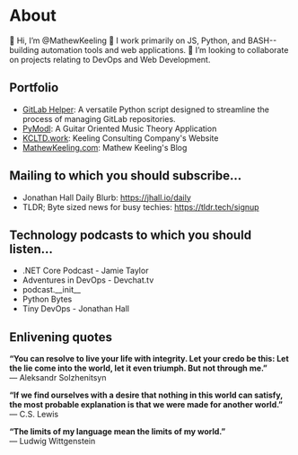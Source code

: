 # About
👋 Hi, I’m @MathewKeeling
🌱 I work primarily on JS, Python, and BASH--building automation tools and web applications.
💞️ I’m looking to collaborate on projects relating to DevOps and Web Development.

## Portfolio
  * [GitLab Helper](https://github.com/MathewKeeling/Gitlab-Helper): A versatile Python script designed to streamline the process of managing GitLab repositories.
  * [PyModl](https://github.com/MathewKeeling/GuitarModes): A Guitar Oriented Music Theory Application
  * [KCLTD.work](http://kcltd.work): Keeling Consulting Company's Website
  * [MathewKeeling.com](http://kcltd.work): Mathew Keeling's Blog

## Mailing to which you should subscribe...
* Jonathan Hall Daily Blurb: https://jhall.io/daily
* TLDR; Byte sized news for busy techies: https://tldr.tech/signup

## Technology podcasts to which you should listen...
* .NET Core Podcast - Jamie Taylor
* Adventures in DevOps - Devchat.tv
* podcast.\_\_init\_\_
* Python Bytes
* Tiny DevOps - Jonathan Hall

## Enlivening quotes
**“You can resolve to live your life with integrity. Let your credo be this: Let the lie come into the world, let it even triumph. But not through me.”** \
― Aleksandr Solzhenitsyn

**“If we find ourselves with a desire that nothing in this world can satisfy, the most probable explanation is that we were made for another world.”** \
― C.S. Lewis

**“The limits of my language mean the limits of my world.”** \
― Ludwig Wittgenstein
